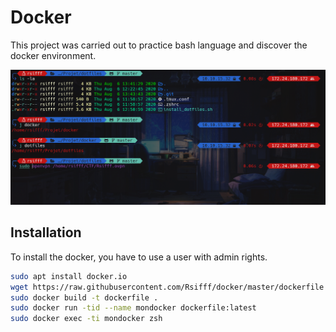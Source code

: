 # Docker

This project was carried out to practice bash language and discover the docker environment.

![](images/screen.PNG)

## Installation

To install the docker, you have to use a user with admin rights.

```bash
sudo apt install docker.io 
wget https://raw.githubusercontent.com/Rsifff/docker/master/dockerfile 
sudo docker build -t dockerfile . 
sudo docker run -tid --name mondocker dockerfile:latest 
sudo docker exec -ti mondocker zsh
